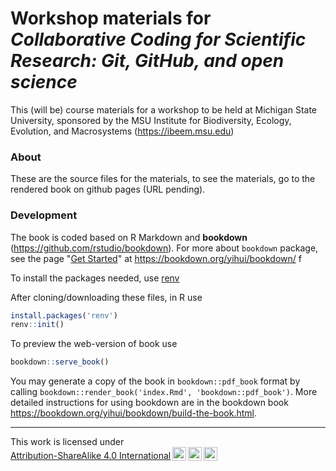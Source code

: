 # Workshop materials for *Collaborative Coding for Scientific Research: Git, GitHub, and open science*

This (will be) course materials for a workshop to be held at Michigan State University, sponsored by the MSU Institute for Biodiversity, Ecology, Evolution, and Macrosystems (<https://ibeem.msu.edu>)

### About

These are the source files for the materials, to see the materials, go to the rendered book on github pages (URL pending).

### Development

The book is coded based on R Markdown and **bookdown** (<https://github.com/rstudio/bookdown>). For more about `bookdown` package, see the page "[Get Started](https://bookdown.org/yihui/bookdown/get-started.html)" at <https://bookdown.org/yihui/bookdown/> f

To install the packages needed, use [renv](https://rstudio.github.io/renv/articles/renv.html)

After cloning/downloading these files, in R use

``` r
install.packages('renv')
renv::init()
```

To preview the web-version of book use

``` r
bookdown::serve_book()
```

You may generate a copy of the book in `bookdown::pdf_book` format by calling `bookdown::render_book('index.Rmd', 'bookdown::pdf_book')`. More detailed instructions for using bookdown are in the bookdown book <https://bookdown.org/yihui/bookdown/build-the-book.html>.

---

<p xmlns:cc="http://creativecommons.org/ns#" >This work is licensed under <a href="http://creativecommons.org/licenses/by-sa/4.0/?ref=chooser-v1" target="_blank" rel="license noopener noreferrer" style="display:inline-block;">Attribution-ShareAlike 4.0 International<img style="height:22px!important;margin-left:3px;vertical-align:text-bottom;" src="https://mirrors.creativecommons.org/presskit/icons/cc.svg?ref=chooser-v1"><img style="height:22px!important;margin-left:3px;vertical-align:text-bottom;" src="https://mirrors.creativecommons.org/presskit/icons/by.svg?ref=chooser-v1"><img style="height:22px!important;margin-left:3px;vertical-align:text-bottom;" src="https://mirrors.creativecommons.org/presskit/icons/sa.svg?ref=chooser-v1"></a></p>
